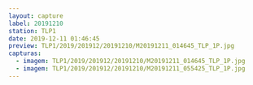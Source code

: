 ```yaml
---
layout: capture
label: 20191210
station: TLP1
date: 2019-12-11 01:46:45
preview: TLP1/2019/201912/20191210/M20191211_014645_TLP_1P.jpg
capturas:
  - imagem: TLP1/2019/201912/20191210/M20191211_014645_TLP_1P.jpg
  - imagem: TLP1/2019/201912/20191210/M20191211_055425_TLP_1P.jpg
---
```

